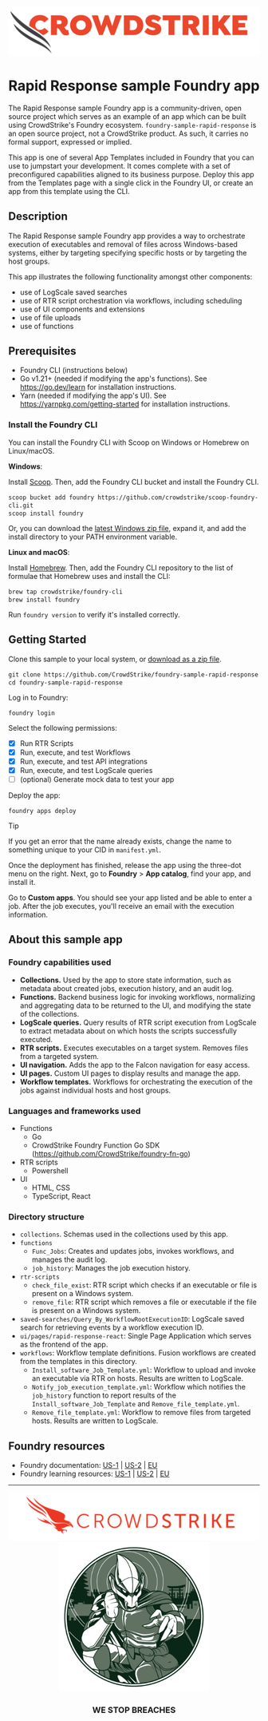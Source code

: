 ![CrowdStrike Falcon](/docs/asset/cs-logo.png?raw=true)

# Rapid Response sample Foundry app

The Rapid Response sample Foundry app is a community-driven, open source project which serves as an example of an app which can be built using CrowdStrike's Foundry ecosystem.
`foundry-sample-rapid-response` is an open source project, not a CrowdStrike product. As such, it carries no formal support, expressed or implied.

This app is one of several App Templates included in Foundry that you can use to jumpstart your development. It comes complete with a set of 
preconfigured capabilities aligned to its business purpose. Deploy this app from the Templates page with a single click in the Foundry UI, or 
create an app from this template using the CLI.

## Description

The Rapid Response sample Foundry app provides a way to orchestrate execution of executables and removal of files
across Windows-based systems, either by targeting specifying specific hosts or by targeting the host groups.

This app illustrates the following functionality amongst other components:
* use of LogScale saved searches
* use of RTR script orchestration via workflows, including scheduling
* use of UI components and extensions
* use of file uploads
* use of functions

## Prerequisites

* Foundry CLI (instructions below)
* Go v1.21+ (needed if modifying the app's functions). See https://go.dev/learn for installation instructions.
* Yarn (needed if modifying the app's UI). See https://yarnpkg.com/getting-started for installation instructions.

### Install the Foundry CLI

You can install the Foundry CLI with Scoop on Windows or Homebrew on Linux/macOS.

**Windows**:

Install [Scoop](https://scoop.sh/). Then, add the Foundry CLI bucket and install the Foundry CLI.

```shell
scoop bucket add foundry https://github.com/crowdstrike/scoop-foundry-cli.git
scoop install foundry
```

Or, you can download the [latest Windows zip file](https://assets.foundry.crowdstrike.com/cli/latest/foundry_Windows_x86_64.zip), expand it, and add the install directory to your PATH environment variable.

**Linux and macOS**:

Install [Homebrew](https://docs.brew.sh/Installation). Then, add the Foundry CLI repository to the list of formulae that Homebrew uses and install the CLI:

```shell
brew tap crowdstrike/foundry-cli
brew install foundry
```

Run `foundry version` to verify it's installed correctly.

## Getting Started

Clone this sample to your local system, or [download as a zip file](https://github.com/CrowdStrike/foundry-sample-rapid-response/archive/refs/heads/main.zip).

```shell
git clone https://github.com/CrowdStrike/foundry-sample-rapid-response
cd foundry-sample-rapid-response
```

Log in to Foundry:

```shell
foundry login
```

Select the following permissions:

- [x] Run RTR Scripts
- [x] Run, execute, and test Workflows
- [x] Run, execute, and test API integrations
- [x] Run, execute, and test LogScale queries
- [ ] (optional) Generate mock data to test your app

Deploy the app:

```shell
foundry apps deploy
```

> [!TIP]
> If you get an error that the name already exists, change the name to something unique to your CID in `manifest.yml`.

Once the deployment has finished, release the app using the three-dot menu on the right. Next, go to **Foundry** > **App catalog**, find your app, and install it.

Go to **Custom apps**. You should see your app listed and be able to enter a job. After the job executes, you'll receive an email with the execution information.

## About this sample app

### Foundry capabilities used

* **Collections.**  Used by the app to store state information, such as metadata about created jobs, execution history, and an audit log.
* **Functions.**  Backend business logic for invoking workflows, normalizing and aggregating data to be returned to the UI, and modifying the state of the collections.
* **LogScale queries.**  Query results of RTR script execution from LogScale to extract metadata about on which hosts the scripts successfully executed.
* **RTR scripts.**  Executes executables on a target system.  Removes files from a targeted system.
* **UI navigation.**  Adds the app to the Falcon navigation for easy access.
* **UI pages.**  Custom UI pages to display results and manage the app.
* **Workflow templates.**  Workflows for orchestrating the execution of the jobs against individual hosts and host groups.

### Languages and frameworks used

* Functions
  * Go
  * CrowdStrike Foundry Function Go SDK (https://github.com/CrowdStrike/foundry-fn-go)
* RTR scripts
  * Powershell
* UI
  * HTML, CSS
  * TypeScript, React

### Directory structure

* `collections`.  Schemas used in the collections used by this app.
* `functions`
  * `Func_Jobs`:  Creates and updates jobs, invokes workflows, and manages the audit log.
  * `job_history`:  Manages the job execution history.
* `rtr-scripts`
  * `check_file_exist`:  RTR script which checks if an executable or file is present on a Windows system.
  * `remove_file`:  RTR script which removes a file or executable if the file is present on a Windows system.
* `saved-searches/Query_By_WorkflowRootExecutionID`:  LogScale saved search for retrieving events by a workflow execution ID.
* `ui/pages/rapid-response-react`:  Single Page Application which serves as the frontend of the app.
* `workflows`: Workflow template definitions.  Fusion workflows are created from the templates in this directory.
  * `Install_software_Job_Template.yml`: Workflow to upload and invoke an executable via RTR on hosts. Results are written to LogScale.
  * `Notify_job_execution_template.yml`: Workflow which notifies the `job_history` function to report results of the `Install_software_Job_Template` and `Remove_file_template.yml`.
  * `Remove_file_template.yml`: Workflow to remove files from targeted hosts.  Results are written to LogScale.

## Foundry resources

- Foundry documentation: [US-1](https://falcon.crowdstrike.com/documentation/category/c3d64B8e/falcon-foundry) | [US-2](https://falcon.us-2.crowdstrike.com/documentation/category/c3d64B8e/falcon-foundry) | [EU](https://falcon.eu-1.crowdstrike.com/documentation/category/c3d64B8e/falcon-foundry)
- Foundry learning resources: [US-1](https://falcon.crowdstrike.com/foundry/learn) | [US-2](https://falcon.us-2.crowdstrike.com/foundry/learn) | [EU](https://falcon.eu-1.crowdstrike.com/foundry/learn)

---

<p align="center"><img src="https://raw.githubusercontent.com/CrowdStrike/falconpy/main/docs/asset/cs-logo-footer.png"><BR/><img width="300px" src="https://raw.githubusercontent.com/CrowdStrike/falconpy/main/docs/asset/adversary-goblin-panda.png"></P>
<h3><P align="center">WE STOP BREACHES</P></h3>
